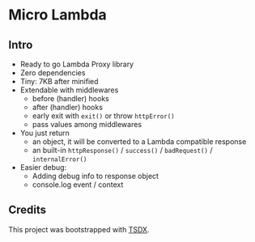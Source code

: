 # Micro Lambda

## Intro

- Ready to go Lambda Proxy library
- Zero dependencies
- Tiny: 7KB after minified
- Extendable with middlewares
  - before (handler) hooks
  - after (handler) hooks
  - early exit with `exit()` or throw `httpError()`
  - pass values among middlewares
- You just return
  - an object, it will be converted to a Lambda compatible response
  - an built-in `httpResponse()` / `success()` / `badRequest()` / `internalError()`
- Easier debug:
  - Adding debug info to response object
  - console.log event / context

## Credits

This project was bootstrapped with [TSDX](https://github.com/jaredpalmer/tsdx).
